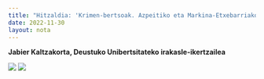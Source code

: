 ```yaml
---
title: "Hitzaldia: 'Krimen-bertsoak. Azpeitiko eta Markina-Etxebarriako krimenak'"
date: 2022-11-30
layout: nota
---
```


<strong>Jabier Kaltzakorta, Deustuko Unibertsitateko irakasle-ikertzailea</strong>
 
<img src="/bertsobeltzak/img/krimen-bertsoak.jpg">

<img src="/bertsobeltzak/img/azpeitiko-urkamendiaren-gainian-jarriac.jpg">